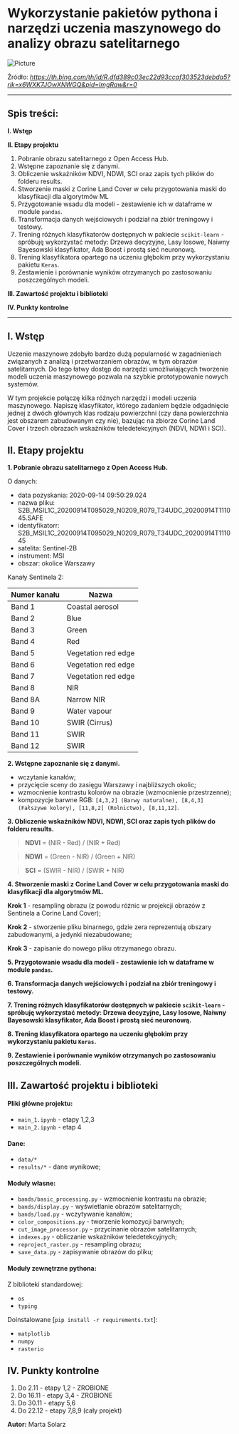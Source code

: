 # Wykorzystanie pakietów pythona i narzędzi uczenia maszynowego do analizy obrazu satelitarnego

![Picture](https://th.bing.com/th/id/R.dfd389c03ec22d93ccaf303523debda5?rik=x6WXK7JOwXNWGQ&pid=ImgRaw&r=0)

Źródło: *https://th.bing.com/th/id/R.dfd389c03ec22d93ccaf303523debda5?rik=x6WXK7JOwXNWGQ&pid=ImgRaw&r=0*

----------------------------------------------------------------------------------------------------------------------------------------------------------------------

## Spis treści: ##
**I. Wstęp**

**II. Etapy projektu**

1. Pobranie obrazu satelitarnego z Open Access Hub.
2. Wstępne zapoznanie się z danymi.
3. Obliczenie wskaźników NDVI, NDWI, SCI oraz zapis tych plików do folderu results.
4. Stworzenie maski z Corine Land Cover w celu przygotowania maski do klasyfikacji dla algorytmów ML
5. Przygotowanie wsadu dla modeli - zestawienie ich w dataframe w module ```pandas```.
6. Transformacja danych wejściowych i podział na zbiór treningowy i testowy.
7. Trening różnych klasyfikatorów dostępnych w pakiecie ```scikit-learn``` - spróbuję wykorzystać metody: Drzewa decyzyjne, Lasy losowe, Naiwny Bayesowski klasyfikator, Ada Boost i prostą sieć neuronową.
8. Trening klasyfikatora opartego na uczeniu głębokim przy wykorzystaniu pakietu ```Keras```.
9. Zestawienie i porównanie wyników otrzymanych po zastosowaniu poszczególnych modeli.

**III. Zawartość projektu i biblioteki**

**IV. Punkty kontrolne**

----------------------------------------------------------------------------------------------------------------------------------------------------------------------

## I. Wstęp

Uczenie maszynowe zdobyło bardzo dużą popularność w zagadnieniach związanych z analizą i przetwarzaniem obrazów, w tym obrazów satelitarnych. Do tego łatwy dostęp do narzędzi umożliwiających tworzenie modeli uczenia maszynowego pozwala na szybkie prototypowanie nowych systemów.

W tym projekcie połączę kilka różnych narzędzi i modeli uczenia maszynowego. Napiszę klasyfikator, którego zadaniem będzie odgadnięcie jednej z dwóch głównych klas rodzaju powierzchni (czy dana powierzchnia jest obszarem zabudowanym czy nie), bazując na zbiorze Corine Land Cover i trzech obrazach wskaźników teledetekcyjnych (NDVI, NDWI i SCI).

## II. Etapy projektu

**1. Pobranie obrazu satelitarnego z Open Access Hub.**

O danych: 

- data pozyskania: 2020-09-14 09:50:29.024
- nazwa pliku: S2B_MSIL1C_20200914T095029_N0209_R079_T34UDC_20200914T111045.SAFE
- identyfikatorr: S2B_MSIL1C_20200914T095029_N0209_R079_T34UDC_20200914T111045
- satelita: Sentinel-2B
- instrument: MSI
- obszar: okolice Warszawy

Kanały Sentinela 2:

| Numer kanału | Nazwa |
|--------------|-------------|
| Band 1 | Coastal aerosol |
| Band 2 | Blue	|
| Band 3 | Green |
| Band 4 | Red |
| Band 5 | Vegetation red edge	|
| Band 6 | Vegetation red edge	|
| Band 7 | Vegetation red edge	|
| Band 8 | NIR	|
| Band 8A | Narrow NIR	|
| Band 9 | Water vapour	|
| Band 10 | SWIR (Cirrus)	|
| Band 11 | SWIR |
| Band 12 | SWIR |

**2. Wstępne zapoznanie się z danymi.**

- wczytanie kanałów;
- przycięcie sceny do zasięgu Warszawy i najbliższych okolic;
- wzmocnienie kontrastu kolorów na obrazie (wzmocnienie przestrzenne);
- kompozycje barwne RGB: 
 ```[4,3,2] (Barwy naturalne), [8,4,3] (Fałszywe kolory), [11,8,2] (Rolnictwo), [8,11,12]```.

**3. Obliczenie wskaźników NDVI, NDWI, SCI oraz zapis tych plików do folderu results.**

> **NDVI** = (NIR - Red) / (NIR + Red)

> **NDWI** = (Green - NIR) / (Green + NIR)

> **SCI** = (SWIR - NIR) / (SWIR + NIR)

**4. Stworzenie maski z Corine Land Cover w celu przygotowania maski do klasyfikacji dla algorytmów ML.**

**Krok 1** - resampling obrazu (z powodu różnic w projekcji obrazów z Sentinela a Corine Land Cover);

**Krok 2** - stworzenie pliku binarnego, gdzie zera reprezentują obszary zabudowanymi, a jedynki niezabudowane;

**Krok 3** - zapisanie do nowego pliku otrzymanego obrazu.

**5. Przygotowanie wsadu dla modeli - zestawienie ich w dataframe w module ```pandas```.**

**6. Transformacja danych wejściowych i podział na zbiór treningowy i testowy.**

**7. Trening różnych klasyfikatorów dostępnych w pakiecie ```scikit-learn``` - spróbuję wykorzystać metody: Drzewa decyzyjne, Lasy losowe, Naiwny Bayesowski klasyfikator, Ada Boost i prostą sieć neuronową.**

**8. Trening klasyfikatora opartego na uczeniu głębokim przy wykorzystaniu pakietu ```Keras```.**

**9. Zestawienie i porównanie wyników otrzymanych po zastosowaniu poszczególnych modeli.**

## III. Zawartość projektu i biblioteki ##

#### Pliki główne projektu: #### 
- ```main_1.ipynb``` - etapy 1,2,3
- ```main_2.ipynb``` - etap 4

#### Dane: ####
- ```data/*```
- ```results/*``` - dane wynikowe;

#### Moduły własne: ####
- ```bands/basic_processing.py``` - wzmocnienie kontrastu na obrazie;
- ```bands/display.py``` - wyświetlanie obrazów satelitarnych;
- ```bands/load.py``` - wczytywanie kanałów;
- ```color_compositions.py``` - tworzenie komozycji barwnych;
- ```cut_image_processor.py``` - przycinanie obrazów satelitarnych;
- ```indexes.py``` - obliczanie wskaźników teledetekcyjnych;
- ```reproject_raster.py``` - resampling obrazu;
- ```save_data.py``` - zapisywanie obrazów do pliku;

#### Moduły zewnętrzne pythona:

Z biblioteki standardowej:
- ```os```
- ```typing```

Doinstalowane [```pip install -r requirements.txt```]: 
- ```matplotlib```
- ```numpy```
- ```rasterio```

## IV. Punkty kontrolne

1. Do 2.11 - etapy 1,2 - ZROBIONE
2. Do 16.11 - etapy 3,4 - ZROBIONE
3. Do 30.11 - etapy 5,6
4. Do 22.12 - etapy 7,8,9 (cały projekt)

**Autor:** Marta Solarz
